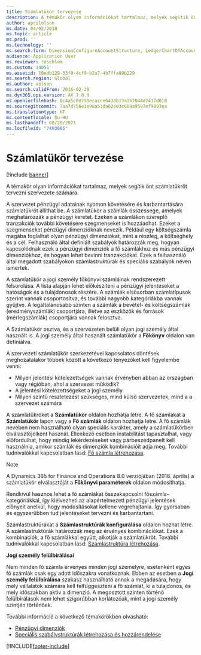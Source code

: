 ```yaml
---
title: Számlatükör tervezése
description: A témakör olyan információkat tartalmaz, melyek segítik önt számlatükröt tervezni szervezete számára.
author: aprilolson
ms.date: 04/02/2018
ms.topic: article
ms.prod: ''
ms.technology: ''
ms.search.form: DimensionConfigureAccountStructure, LedgerChartOfAccounts
audience: Application User
ms.reviewer: roschlom
ms.custom: 14051
ms.assetid: 10edb129-33f0-4cf9-b2a7-4b7ffa09b229
ms.search.region: Global
ms.author: aolson
ms.search.validFrom: 2016-02-28
ms.dyn365.ops.version: AX 7.0.0
ms.openlocfilehash: 0c4a5c0d758ecacce6433b13a2b2044d2417d018
ms.sourcegitcommit: 7aa7d756e1e98a53da62e03c608a9597ef9893ea
ms.translationtype: HT
ms.contentlocale: hu-HU
ms.lasthandoff: 08/20/2021
ms.locfileid: "7403865"
---
```

# <a name="plan-your-chart-of-accounts"></a>Számlatükör tervezése

[!include [banner](../includes/banner.md)]

A témakör olyan információkat tartalmaz, melyek segítik önt számlatükröt tervezni szervezete számára.

A szervezet pénzügyi adatainak nyomon követésére és karbantartására számlatükröt állíthat be. A számlatükör a számlák összessége, amelyek meghatározzák a pénzügyi keretet. Ezeken a számlákon szereplő tranzakciók további követésére szegmenseket is hozzáadhat. Ezeket a szegmenseket pénzügyi dimenzióknak nevezik. Például egy költségszámla magába foglalhat olyan pénzügyi dimenziókat, mint a részleg, a költséghely és a cél. Felhasználó által definiált szabályok határozzák meg, hogyan kapcsolódnak ezek a pénzügyi dimenziók a fő számlákhoz és más pénzügyi dimenziókhoz, és hogyan lehet bevinni tranzakciókat. Ezek a felhasználó által megadott szabályokon számlastruktúrák és speciális szabályok néven ismertek.

A számlatükör a jogi személy főkönyvi számláinak rendszerezett felsorolása. A lista alapján lehet előkészíteni a pénzügyi jelentéseket a hatóságok és a tulajdonosok részére. A számlák elsősorban számlatípusok szerint vannak csoportosítva, és további nagyobb kategóriákba vannak gyűjtve. A legáltalánosabb szinten a számlák a bevétel- és költségszámlák (eredményszámlák) csoportjára, illetve az eszközök és források (mérlegszámlák) csoportjára vannak felosztva.

A Számlatükör osztva, és a szervezeten belüli olyan jogi személy által használt is. A jogi személy által használt számlatükör a **Főkönyv** oldalon van definiálva.

A szervezeti számlatükör szerkezetével kapcsolatos döntések meghozatalakor többek között a következő tényezőket kell figyelembe venni:

- Milyen jelentési kötelezettségek vannak érvényben abban az országban vagy régióban, ahol a szervezet működik?
- A jelentési kötelezettségeket a jogi személy
- Milyen szintű részletezést szükséges, mind külső szervezetek, mind a a szervezet számára

A számlatükröket a **Számlatükör** oldalon hozhatja létre. A fő számlákat a **Számlatükör** lapon vagy a **Fő számlák** oldalon hozhatja létre. A fő számlák nevében nem használható olyan speciális karakter, amely a számlatükörben elválasztójelként használ. Ellenkező esetben instabilitást tapasztalhat, vagy előfordulhat, hogy mindig lekérdezéseket vagy párbeszédpanelt kell használnia, amikor számlák és dimenziók kombinációit adja meg. További tudnivalókkal kapcsolatban lásd: [Fő számla létrehozása](tasks/create-main-account.md).

> [!NOTE]
> A Dynamics 365 for Finance and Operations 8.0 verziójában (2018. április) a számlatükör elválasztóját a **Főkönyvi paraméterek** oldalon módosíthatja.

Rendkívül hasznos lehet a fő számlákat összekapcsolni főszámla-kategóriákkal, így kiélvezheti az alapértelmezett pénzügyi jelentések előnyeit anélkül, hogy módosításokat kellene végrehajtania. Így gyorsaban és egyszerűbben tud jelentéseket tervezni és karbantartani.

Számlastruktúrákat a **Számlastruktúrák konfigurálása** oldalon hozhat létre. A számlastruktúrák határozzák meg az érvényes kombinációkat. Ezek a kombinációk, a fő számlákkal együtt, alkotják a számlatükröt. További tudnivalókkal kapcsolatban lásd: [Számlastruktúra létrehozása](tasks/create-account-structures.md).

**Jogi személy felülbírálásai**

Nem minden fő számla érvényes minden jogi személyre, esetenként egyes fő számlák csak egy adott időszakra vonatkoznak. Ebben az esetben a **Jogi személy felülbírálása** szakasz használható annak a megadására, hogy mely vállalatok számára kell felfüggeszteni a fő számlát, ki a tulajdonos, és mely időszakban aktív a dimenzió. A megosztott szinten történő felülbírálások nem lehet szigorúbban korlátozóak, mint a jogi személy szintjén történőek.

További információ a következő témakörökben olvasható:

- [Pénzügyi dimenziók](financial-dimensions.md)
- [Speciális szabálystruktúrák létrehozása és hozzárendelése](tasks/create-assign-advanced-rule-structures.md)


[!INCLUDE[footer-include](../../includes/footer-banner.md)]
